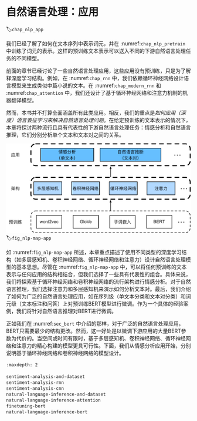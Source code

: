 # 自然语言处理：应用
:label:`chap_nlp_app`

我们已经了解了如何在文本序列中表示词元，并在 :numref:`chap_nlp_pretrain` 中训练了词元的表示。这样的预训练文本表示可以送入不同的下游自然语言处理任务的不同模型。

前面的章节已经讨论了一些自然语言处理应用，这些应用没有预训练，只是为了解释深度学习结构。例如，在 :numref:`chap_rnn` 中，我们依赖循环神经网络设计语言模型来生成类似中篇小说的文本。在 :numref:`chap_modern_rnn` 和 :numref:`chap_attention` 中，我们还设计了基于循环神经网络和注意力机制的机器翻译模型。

然而，本书并不打算全面涵盖所有此类应用。相反，我们的重点是*如何应用（深度）语言表征学习来解决自然语言处理问题*。在给定预训练的文本表示的情况下，本章将探讨两种流行且具有代表性的下游自然语言处理任务：情感分析和自然语言推理，它们分别分析单个文本和文本对之间的关系。

![预训练文本表示可以送入不同下游自然语言处理任务的不同模型。本章重点介绍如何为不同的下游自然语言处理应用设计模型。](../img/nlp-map-app.svg)
:label:`fig_nlp-map-app`

如 :numref:`fig_nlp-map-app` 所述，本章重点描述了使用不同类型的深度学习结构（如多层感知机、卷积神经网络、循环神经网络和注意力）设计自然语言处理模型的基本思想。尽管在 :numref:`fig_nlp-map-app` 中，可以将任何预训练的文本表示与任何应用的结构相结合，但我们选择了一些具有代表性的组合。具体来说，我们将探索基于循环神经网络和卷积神经网络的流行架构进行情感分析。对于自然语言推理，我们选择注意力和多层感知机来演示如何分析文本对。最后，我们介绍了如何为广泛的自然语言处理应用，如在序列级（单文本分类和文本对分类）和词元级（文本标注和问答）上对预训练BERT模型进行微调。作为一个具体的经验案例，我们将针对自然语言推理对BERT进行微调。

正如我们在 :numref:`sec_bert` 中介绍的那样，对于广泛的自然语言处理应用，BERT只需要最少的结构更改。然而，这一好处是以微调下游应用的大量BERT参数为代价的。当空间或时间有限时，基于多层感知机、卷积神经网络、循环神经网络和注意力的精心构建的模型更具可行性。下面，我们从情感分析应用开始，分别说明基于循环神经网络和卷积神经网络的模型设计。

```toc
:maxdepth: 2

sentiment-analysis-and-dataset
sentiment-analysis-rnn
sentiment-analysis-cnn
natural-language-inference-and-dataset
natural-language-inference-attention
finetuning-bert
natural-language-inference-bert
```
